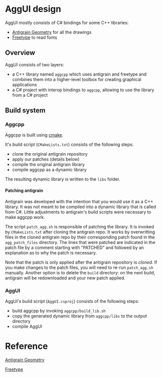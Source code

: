 # AggUI design

AggUI mostly consists of C# bindings for some C++ libraries:
- [Antigrain Geometry](https://github.com/ghaerr/agg-2.6) for all the drawings
- [Freetype](https://freetype.org/) to read fonts

## Overview

AggUI consists of two layers:
- a C++ library named `aggcpp` which uses antigrain and freetype and combines them into a higher-level toolbox for creating graphical applications
- a C# project with interop bindings to `aggcpp`, allowing to use the library from a C# project

## Build system

### Aggcpp

Aggcpp is built using [cmake](https://cmake.org/).

It's build script (`CMakeLists.txt`) consists of the following steps:
- clone the original antigrain repository
- apply our patches (details below)
- compile the original antigrain library
- compile aggcpp as a dynamic library

The resulting dynamic library is written to the `libs` folder.

#### Patching antigrain

Antigrain was developed with the intention that you would use it as a C++ library. It was not meant to be compiled into a dynamic library that is called from C#. Little adjustments to antigrain's build scripts were necessary to make aggcpp work.

The script `patch_agg.sh` is responsible of patching the library. It is invoked by `CMakeLists.txt` after cloning the antigrain repo. It works by overwritting files in the cloned antigrain repo by their corresponding patch found in the `agg_patch_files` directory. The lines that were patched are indicated in the patch file by a comment starting with "PATCHED" and followed by an explanation as to why the patch is necessary.

Note that the patch is only applied after the antigrain repository is *cloned*. If you make changes to the patch files, you will need to re-run `patch_agg.sh` manually. Another option is to delete the `build` directory: on the next build, antigrain will be redownloaded and your new patch applied.

### AggUI

AggUI's build script (`AggUI.csproj`) consists of the following steps:
- build aggcpp by invoking `aggcpp/build_lib.sh`
- copy the generated dynamic library from `aggcpp/libs` to the output directory
- compile AggUI

# Reference

[Antigrain Geometry](https://github.com/ghaerr/agg-2.6)

[Freetype](https://freetype.org/)